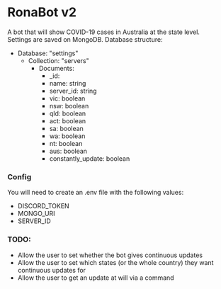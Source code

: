 # RonaBot v2
A bot that will show COVID-19 cases in Australia at the state level.
<br>
Settings are saved on MongoDB.
Database structure:
- Database: "settings"
    - Collection: "servers"
        - Documents: 
            - _id: 
            - name: string
            - server_id: string
            - vic: boolean
            - nsw: boolean
            - qld: boolean
            - act: boolean
            - sa: boolean
            - wa: boolean
            - nt: boolean
            - aus: boolean
            - constantly_update: boolean

### Config
You will need to create an .env file with the following values:
- DISCORD_TOKEN
- MONGO_URI
- SERVER_ID

### TODO:
- Allow the user to set whether the bot gives continuous updates
- Allow the user to set which states (or the whole country) they want continuous updates for
- Allow the user to get an update at will via a command
